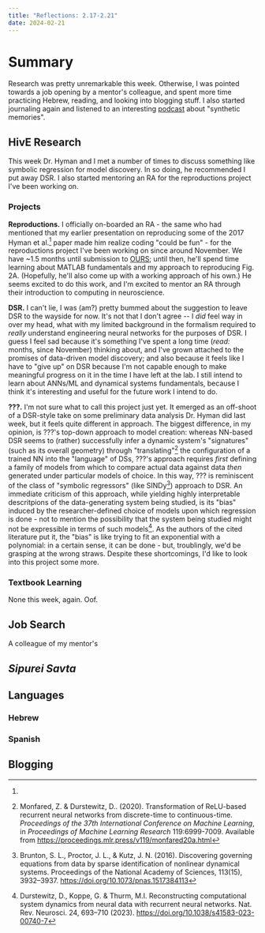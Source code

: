 ```yaml
---
title: "Reflections: 2.17-2.21"
date: 2024-02-21
---
```

# Summary 
Research was pretty unremarkable this week. Otherwise, I was pointed towards a job opening by a mentor's colleague, and spent more time practicing Hebrew, reading, and looking into blogging stuff. I also started journaling again and listened to an interesting [podcast](https://www.npr.org/2025/01/24/1226561694/ted-radio-hour-future-of-memory-technology) about "synthetic memories".  

## HivE Research
This week Dr. Hyman and I met a number of times to discuss something like symbolic regression for model discovery. In so doing, he recommended I put away DSR. I also started mentoring an RA for the reproductions project I've been working on. 

### Projects
**Reproductions.** I officially on-boarded an RA - the same who had mentioned that my earlier presentation on reproducing some of the 2017 Hyman et al.[^1] paper made him realize coding "could be fun" - for the reproductions project I've been working on since around November. We have ~1.5 months until submission to [OURS](https://www.unlv.edu/our/research-symposia); until then, he'll spend time learning about MATLAB fundamentals and my approach to reproducing Fig. 2A. (Hopefully, he'll also come up with a working approach of his own.) He seems excited to do this work, and I'm excited to mentor an RA through their introduction to computing in neuroscience.  

**DSR.** I can't lie, I was (am?) pretty bummed about the suggestion to leave DSR to the wayside for now. It's not that I don't agree -- I *did* feel way in over my head, what with my limited background in the formalism required to *really* understand engineering neural networks for the purposes of DSR. I guess I feel sad because it's something I've spent a long time (*read:* months, since November) thinking about, and I've grown attached to the promises of data-driven model discovery; and also because it feels like I have to "give up" on DSR because I'm not capable enough to make meaningful progress on it in the time I have left at the lab. I still intend to learn about ANNs/ML and dynamical systems fundamentals, because I think it's interesting and useful for the future work I intend to do. 

**???.** I'm not sure what to call this project just yet. It emerged as an off-shoot of a DSR-style take on some preliminary data analysis Dr. Hyman did last week, but it feels quite different in approach. The biggest difference, in my opinion, is ???'s top-down approach to model creation: whereas NN-based DSR seems to (rather) successfully infer a dynamic system's "signatures" (such as its overall geometry) through "translating"[^2] the configuration of a trained NN into the "language" of DSs, ???'s approach requires *first* defining a family of models from which to compare actual data against data *then* generated under particular models of choice. In this way, ??? is reminiscent of the class of "symbolic regressors" (like SINDy[^3]) approach to DSR. An immediate criticism of this approach, while yielding highly interpretable descritpions of the data-generating system being studied, is its "bias" induced by the researcher-defined choice of models upon which regression is done - not to mention the possibility that the system being studied might not be expressible in terms of such models[^4]. As the authors of the cited literature put it, the "bias" is like trying to fit an exponential with a polynomial: in a certain sense, it can be done - but, troublingly, we'd be grasping at the wrong straws. Despite these shortcomings, I'd like to look into this project some more. 

### Textbook Learning
None this week, again. Oof. 

## Job Search
A colleague of my mentor's 

## *Sipurei Savta*
## Languages
### Hebrew
### Spanish
## Blogging

[^1]:
[^2]: Monfared, Z. & Durstewitz, D.. (2020). Transformation of ReLU-based recurrent neural networks from discrete-time to continuous-time. *Proceedings of the 37th International Conference on Machine Learning*, in *Proceedings of Machine Learning Research* 119:6999-7009. Available from https://proceedings.mlr.press/v119/monfared20a.html
[^3]: Brunton, S. L., Proctor, J. L., & Kutz, J. N. (2016). Discovering governing equations from data by sparse identification of nonlinear dynamical systems. Proceedings of the National Academy of Sciences, 113(15), 3932–3937. https://doi.org/10.1073/pnas.1517384113 
[^4]: Durstewitz, D., Koppe, G. & Thurm, M.I. Reconstructing computational system dynamics from neural data with recurrent neural networks. Nat. Rev. Neurosci. 24, 693–710 (2023). https://doi.org/10.1038/s41583-023-00740-7

